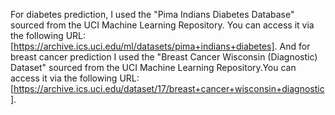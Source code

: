 For diabetes prediction, I used the "Pima Indians Diabetes Database" sourced from the UCI Machine Learning Repository. You can access it via the following URL: [https://archive.ics.uci.edu/ml/datasets/pima+indians+diabetes]. And for breast cancer prediction I used the "Breast Cancer Wisconsin (Diagnostic) Dataset" sourced from the UCI Machine Learning Repository.You can access it via the following URL: [https://archive.ics.uci.edu/dataset/17/breast+cancer+wisconsin+diagnostic].
